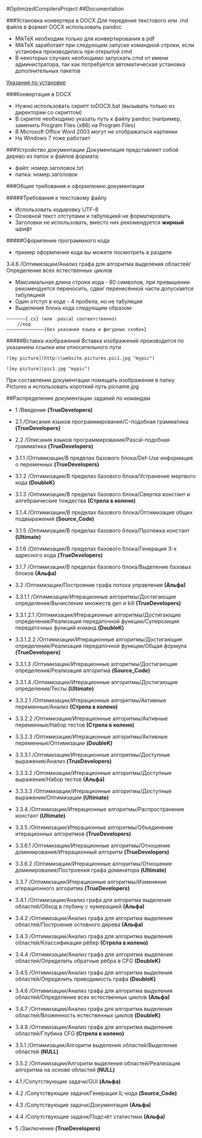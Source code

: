 #OptimizedCompilersProject
##Documentation

###Установка конвертера в DOCX
Для передения текстового или .md файла в формат DOCX использовать pandoc
- MikTeX необходим только для конвертирования в pdf
- MikTeX заработает при следующем запуске командной строки, если установка производилась при открытой cmd
- В некоторых случаях необходимо запускать cmd от имени администратора, так как потребуется автоматическая установка дополнительных пакетов 

[Указания по установке](http://pandoc.org/installing.html "pandoc.org/installing.html")

###Конвертация в DOCX
- Нужно использовать скрипт toDOCX.bat (вызывать только из директории со скриптом)
- В скрипте необходимо указать путь к файлу pandoc (например, заменить Program Files (x86) на Program Files)
- В Microsoft Office Word 2003 могут не отображаться картинки
- На Windows 7 тоже работает

###Устройство документации
Документация представляет собой дерево из папок и файлов формата:
- файл:   номер.заголовок.txt 
- папка:  номер.заголовок     

###Общие требования к оформлению документации

#####Требования к текстовому файлу
- Использовать кодировку UTF-8
- Основной текст отступами и табуляцией не форматировать
- Заголовки не использовать, вместо них рекомендуется __жирный__ шрифт

#####Оформление программного кода
- пример оформления кода вы можете посмотреть в разделе

3.4.6 /Оптимизации/Анализ графа для алгоритма выделения областей/Определение всех естественных циклов

- Максимальная длина строки кода - 80 символов, при превышении рекомендуется переносить, сдвиг перенесённой части допускается табуляцией
- Один отступ в коде - 4 пробела, но не табуляция
- Выделение блока кода следующим образом:
```{r echo=FALSE, eval=FALSE}
~~~~~~~{.cs} (или .pascal соответственно)
    //код
~~~~~~~~~~~~~~{без указания языка и фигурных скобок}
```

#####Вставка изображений 
Вставка изображений производится по указанием ссылки или относительного пути

```{r echo=FALSE, eval=FALSE}
![my picture](http:\\website.pictures.pic1.jpg "mypic")
```   

```{r echo=FALSE, eval=FALSE}
![my picture](pic1.jpg "mypic")
```   

При составлении документации помещать изображения в папку Pictures и использовать короткий путь picname.jpg

##Распределение документации заданий по командам
- 1 /Введение __(TrueDevelopers)__

- 2.1 /Описания языков программирования/C-подобная грамматика __(TrueDevelopers)__

- 2.2 /Описания языков программирования/Pascal-подобная грамматика __(TrueDevelopers)__

- 3.1.1 /Оптимизации/В пределах базового блока/Def-Use информация о переменных __(TrueDevelopers)__

- 3.1.2 /Оптимизации/В пределах базового блока/Устранение мертвого кода __(DoubleK)__

- 3.1.3 /Оптимизации/В пределах базового блока/Свертка констант и алгебраические тождества __(Стрела в колено)__

- 3.1.4 /Оптимизации/В пределах базового блока/Оптимизация общих подвыражений __(Source_Code)__

- 3.1.5 /Оптимизации/В пределах базового блока/Протяжка констант __(Ultimate)__

- 3.1.6 /Оптимизации/В пределах базового блока/Генерация 3-х адресного кода __(TrueDevelopers)__

- 3.1.7 /Оптимизации/В пределах базового блока/Выделение базовых блоков __(Альфа)__

- 3.2 /Оптимизации/Построение графа потока управления __(Альфа)__

- 3.3.1.1 /Оптимизации/Итерационные алгоритмы/Достигающие определения/Вычисление множеств gen и kill __(TrueDevelopers)__

- 3.3.1.2.1 /Оптимизации/Итерационные алгоритмы/Достигающие определения/Реализация передаточной функции/Суперозиция передаточных функций команд __(DoubleK)__

- 3.3.1.2.2 /Оптимизации/Итерационные алгоритмы/Достигающие определения/Реализация передаточной функции/Общая формула __(TrueDevelopers)__

- 3.3.1.3 /Оптимизации/Итерационные алгоритмы/Достигающие определения/Реализация алгоритма __(Source_Code)__

- 3.3.1.4 /Оптимизации/Итерационные алгоритмы/Достигающие определения/Тесты __(Ultimate)__

- 3.3.2.1 /Оптимизации/Итерационные алгоритмы/Активные переменные/Анализ __(Стрела в колено)__

- 3.3.2.2 /Оптимизации/Итерационные алгоритмы/Активные переменные/Набор тестов __(Стрела в колено)__

- 3.3.2.3 /Оптимизации/Итерационные алгоритмы/Активные переменные/Оптимизации __(DoubleK)__

- 3.3.3.1 /Оптимизации/Итерационные алгоритмы/Доступные выражения/Анализ __(TrueDevelopers)__

- 3.3.3.2 /Оптимизации/Итерационные алгоритмы/Доступные выражения/Набор тестов __(Альфа)__

- 3.3.3.3 /Оптимизации/Итерационные алгоритмы/Доступные выражения/Оптимизации __(Ultimate)__

- 3.3.4 /Оптимизации/Итерационные алгоритмы/Распространение констант __(Ultimate)__

- 3.3.5 /Оптимизации/Итерационные алгоритмы/Объединение итерационных алгоритмов __(TrueDevelopers)__

- 3.3.6.1 /Оптимизации/Итерационные алгоритмы/Отношение доминирования/Итерационный алгоритм __(TrueDevelopers)__

- 3.3.6.2 /Оптимизации/Итерационные алгоритмы/Отношение доминирования/Построения графа доминатора __(Ultimate)__

- 3.3.7 /Оптимизации/Итерационные алгоритмы/Изменение итерационного алгоритма __(TrueDevelopers)__

- 3.4.1 /Оптимизации/Анализ графа для алгоритма выделения областей/Обход в глубину с нумерацией __(Альфа)__

- 3.4.2 /Оптимизации/Анализ графа для алгоритма выделения областей/Построение остовного дерева __(Альфа)__

- 3.4.3 /Оптимизации/Анализ графа для алгоритма выделения областей/Классификация рёбер __(Стрела в колено)__

- 3.4.4 /Оптимизации/Анализ графа для алгоритма выделения областей/Определить обратные рёбра в CFG __(DoubleK)__

- 3.4.5 /Оптимизации/Анализ графа для алгоритма выделения областей/Определить приводимость графа __(DoubleK)__

- 3.4.6 /Оптимизации/Анализ графа для алгоритма выделения областей/Определение всех естественных циклов __(Альфа)__

- 3.4.7 /Оптимизации/Анализ графа для алгоритма выделения областей/Вложенность естественных циклов __(DoubleK)__

- 3.4.8 /Оптимизации/Анализ графа для алгоритма выделения областей/Глубина CFG __(Стрела в колено)__

- 3.5.1 /Оптимизации/Алгоритм выделения областей/Выделение областей __(NULL)__

- 3.5.2 /Оптимизации/Алгоритм выделения областей/Реализация алгоритма на основе областей __(NULL)__

- 4.1 /Сопутствующие задачи/GUI __(Альфа)__

- 4.2 /Сопутствующие задачи/Генерация IL-кода __(Source_Code)__

- 4.3 /Сопутствующие задачи/Документация __(Альфа)__

- 4.4 /Сопутствующие задачи/Подсчёт статистики __(Альфа)__

- 5 /Заключение __(TrueDevelopers)__

